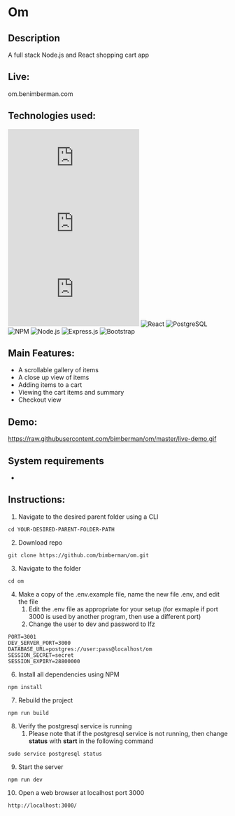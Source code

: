 # Om

## Description
A full stack Node.js and React shopping cart app

## Live:
om.benimberman.com

## Technologies used:
![HTML5](https://cdn.jsdelivr.net/gh/devicons/devicon@master/devicon.min.css) 
![CSS3](https://cdn.jsdelivr.net/gh/devicons/devicon@master/devicon.min.css) 
<i class="devicon-javascript-plain"></i>
![JS](https://cdn.jsdelivr.net/gh/devicons/devicon@master/devicon.min.css) 
![React](https://upload.wikimedia.org/wikipedia/commons/thumb/a/a7/React-icon.svg/200px-React-icon.svg.png) 
![PostgreSQL](https://upload.wikimedia.org/wikipedia/commons/thumb/2/29/Postgresql_elephant.svg/200px-Postgresql_elephant.svg.png) 
![NPM](https://upload.wikimedia.org/wikipedia/commons/thumb/d/db/Npm-logo.svg/200px-Npm-logo.svg.png) 
![Node.js](https://upload.wikimedia.org/wikipedia/commons/thumb/d/d9/Node.js_logo.svg/200px-Node.js_logo.svg.png) 
![Express.js](https://upload.wikimedia.org/wikipedia/commons/6/64/Expressjs.png) 
![Bootstrap](https://upload.wikimedia.org/wikipedia/commons/thumb/b/b2/Bootstrap_logo.svg/200px-Bootstrap_logo.svg.png)

## Main Features:
* A scrollable gallery of items
* A close up view of items
* Adding items to a cart
* Viewing the cart items and summary
* Checkout view

## Demo:
https://raw.githubusercontent.com/bimberman/om/master/live-demo.gif

## System requirements
* 

## Instructions:
1. Navigate to the desired parent folder using a CLI
```
cd YOUR-DESIRED-PARENT-FOLDER-PATH
```
2. Download repo
```
git clone https://github.com/bimberman/om.git
```
3. Navigate to the folder
```
cd om
```
4. Make a copy of the .env.example file, name the new file .env, and edit the file
    1. Edit the .env file as appropriate for your setup (for exmaple if port 3000 is used by another program, then use a different port) 
    2. Change the user to dev and password to lfz
```
PORT=3001
DEV_SERVER_PORT=3000
DATABASE_URL=postgres://user:pass@localhost/om
SESSION_SECRET=secret
SESSION_EXPIRY=28800000
```
6. Install all dependencies using NPM
```
npm install
```
7. Rebuild the project 
```
npm run build
```
8. Verify the postgresql service is running
    1. Please note that if the postgresql service is not running, then change **status** with **start** in the following command
```
sudo service postgresql status
```
9. Start the server
```
npm run dev
```
10. Open a web browser at localhost port 3000
```
http://localhost:3000/
```

